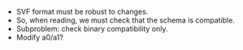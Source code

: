 - SVF format must be robust to changes.
- So, when reading, we must check that the schema is compatible.
- Subproblem: check binary compatibility only.
- Modify a0/a1?

